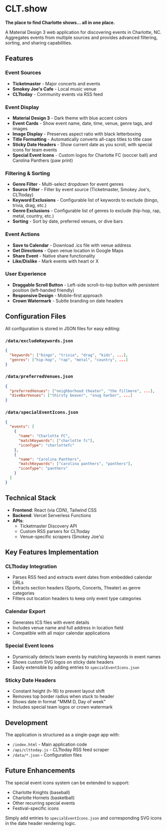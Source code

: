 # CLT.show

**The place to find Charlotte shows... all in one place.**

A Material Design 3 web application for discovering events in Charlotte, NC. Aggregates events from multiple sources and provides advanced filtering, sorting, and sharing capabilities.

## Features

### Event Sources
- **Ticketmaster** - Major concerts and events
- **Smokey Joe's Cafe** - Local music venue
- **CLTtoday** - Community events via RSS feed

### Event Display
- **Material Design 3** - Dark theme with blue accent colors
- **Event Cards** - Show event name, date, time, venue, genre tags, and images
- **Image Display** - Preserves aspect ratio with black letterboxing
- **Title Formatting** - Automatically converts all-caps titles to title case
- **Sticky Date Headers** - Show current date as you scroll, with special icons for team events
- **Special Event Icons** - Custom logos for Charlotte FC (soccer ball) and Carolina Panthers (paw print)

### Filtering & Sorting
- **Genre Filter** - Multi-select dropdown for event genres
- **Source Filter** - Filter by event source (Ticketmaster, Smokey Joe's, CLTtoday)
- **Keyword Exclusions** - Configurable list of keywords to exclude (bingo, trivia, drag, etc.)
- **Genre Exclusions** - Configurable list of genres to exclude (hip-hop, rap, metal, country, etc.)
- **Sorting** - Sort by date, preferred venues, or dive bars

### Event Actions
- **Save to Calendar** - Download .ics file with venue address
- **Get Directions** - Open venue location in Google Maps
- **Share Event** - Native share functionality
- **Like/Dislike** - Mark events with heart or X

### User Experience
- **Draggable Scroll Button** - Left-side scroll-to-top button with persistent position (left-handed friendly)
- **Responsive Design** - Mobile-first approach
- **Crown Watermark** - Subtle branding on date headers

## Configuration Files

All configuration is stored in JSON files for easy editing:

### `/data/excludeKeywords.json`
```json
{
  "keywords": ["bingo", "trivia", "drag", "kids", ...],
  "genres": ["hip-hop", "rap", "metal", "country", ...]
}
```

### `/data/preferredVenues.json`
```json
{
  "preferredVenues": ["neighborhood theater", "the fillmore", ...],
  "diveBarVenues": ["thirsty beaver", "snug harbor", ...]
}
```

### `/data/specialEventIcons.json`
```json
{
  "events": [
    {
      "name": "Charlotte FC",
      "matchKeywords": ["charlotte fc"],
      "iconType": "charlottefc"
    },
    {
      "name": "Carolina Panthers",
      "matchKeywords": ["carolina panthers", "panthers"],
      "iconType": "panthers"
    }
  ]
}
```

## Technical Stack

- **Frontend**: React (via CDN), Tailwind CSS
- **Backend**: Vercel Serverless Functions
- **APIs**:
  - Ticketmaster Discovery API
  - Custom RSS parsers for CLTtoday
  - Venue-specific scrapers (Smokey Joe's)

## Key Features Implementation

### CLTtoday Integration
- Parses RSS feed and extracts event dates from embedded calendar URLs
- Extracts section headers (Sports, Concerts, Theater) as genre categories
- Filters out location headers to keep only event type categories

### Calendar Export
- Generates ICS files with event details
- Includes venue name and full address in location field
- Compatible with all major calendar applications

### Special Event Icons
- Dynamically detects team events by matching keywords in event names
- Shows custom SVG logos on sticky date headers
- Easily extensible by adding entries to `specialEventIcons.json`

### Sticky Date Headers
- Constant height (h-16) to prevent layout shift
- Removes top border radius when stuck to header
- Shows date in format "MMM D, Day of week"
- Includes special team logos or crown watermark

## Development

The application is structured as a single-page app with:
- `/index.html` - Main application code
- `/api/clttoday.js` - CLTtoday RSS feed scraper
- `/data/*.json` - Configuration files

## Future Enhancements

The special event icons system can be extended to support:
- Charlotte Knights (baseball)
- Charlotte Hornets (basketball)
- Other recurring special events
- Festival-specific icons

Simply add entries to `specialEventIcons.json` and corresponding SVG icons in the date header rendering logic.

